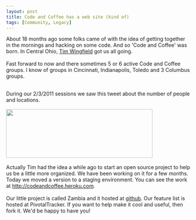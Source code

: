 ```yaml
---
layout: post
title: Code and Coffee has a web site (kind of)
tags: [Community, Legacy]
---
```


About 18 months ago some folks came of with the idea of getting together in the mornings and hacking on some code.  And so 'Code and Coffee' was born.  In Central Ohio, <a href="http://blog.timwingfield.com/">Tim Wingfield</a> got us all going.<br /><br />Fast forward to now and there sometimes 5 or 6 active Code and Coffee groups.  I know of groups in Cincinnati, Indianapolis, Toledo and 3 Columbus groups.<div><br /></div><div>During our 2/3/2011 sessions we saw this tweet about the number of people and locations.</div><div><br /></div><div><img src="http://4.bp.blogspot.com/_PGI7uplJZmQ/TUw1SENZJdI/AAAAAAAAAEI/AP2Na2f0EIM/s400/Screen%2Bshot%2B2011-02-04%2Bat%2B12.18.31%2BPM.png" style="cursor:pointer; cursor:hand;width: 400px; height: 133px;" border="0" alt="" id="BLOGGER_PHOTO_ID_5569885423634294226" /><div><br /></div><div>Actually Tim had the idea a while ago to start an open source project to help us be a little more organized.  We have been working on it for a few months.  Today we moved a version to a staging environment.  You can see the work at <a href="http://codeandcoffee.heroku.com/">http://codeandcoffee.heroku.com</a>.</div><div><br /></div><div>Our little project is called Zambia and it hosted at <a href="https://github.com/codeandcoffee/zambia">github</a>.  Our feature list is hosted at PivotalTracker.  If you want to help make it cool and useful, then fork it.  We'd be happy to have you!<br /><br /></div></div>